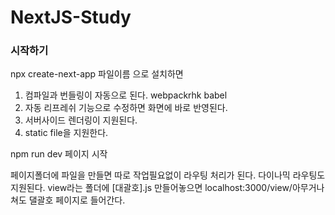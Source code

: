 # NextJS-Study

### 시작하기
npx create-next-app 파일이름 으로 설치하면 

1. 컴파일과 번들링이 자동으로 된다. webpackrhk babel
2. 자동 리프레쉬 기능으로 수정하면 화면에 바로 반영된다. 
3. 서버사이드 렌더링이 지원된다. 
4. static file을 지원한다.

npm run dev 페이지 시작

페이지폴더에 파일을 만들면 따로 작업필요없이 라우팅 처리가 된다. 
다이나믹 라우팅도 지원된다. 
view라는 폴더에 [대괄호].js 만들어놓으면 localhost:3000/view/아무거나 쳐도 댈괄호 페이지로 들어간다.
